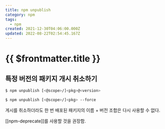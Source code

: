 ```yaml
---
title: npm unpublish
category: npm
tags:
  - npm
created: 2021-12-30T04:06:00.000Z
updated: 2022-08-22T02:54:45.167Z
---
```


# {{ $frontmatter.title }}

## 특정 버전의 패키지 개시 취소하기

```sh
$ npm unpublish [<@scope>/]<pkg>@<version>
```

```sh
$ npm unpublish [<@scope>/]<pkg> --force
```

게시를 취소하더라도 한 번 배포된 패키지의 이름 + 버전 조합은 다시 사용할 수 없다.

[[npm-deprecate]]를 사용할 것을 권장함.
